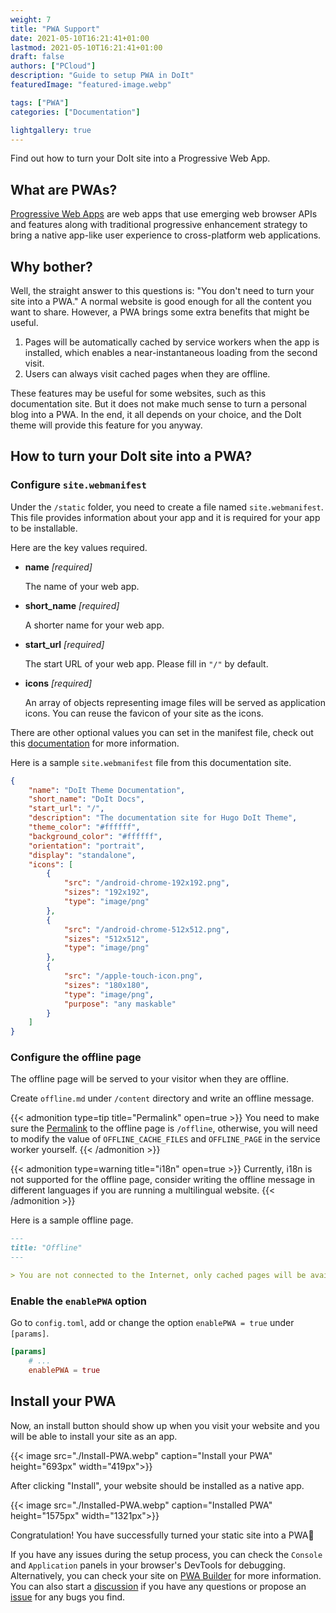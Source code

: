 ```yaml
---
weight: 7
title: "PWA Support"
date: 2021-05-10T16:21:41+01:00
lastmod: 2021-05-10T16:21:41+01:00
draft: false
authors: ["PCloud"]
description: "Guide to setup PWA in DoIt"
featuredImage: "featured-image.webp"

tags: ["PWA"]
categories: ["Documentation"]

lightgallery: true
---
```


Find out how to turn your DoIt site into a Progressive Web App.

<!--more-->

## What are PWAs?

[Progressive Web Apps](https://developer.mozilla.org/en-US/docs/Web/Progressive_web_apps) are web apps that use emerging web browser APIs and features along with traditional progressive enhancement strategy to bring a native app-like user experience to cross-platform web applications.

## Why bother?

Well, the straight answer to this questions is: "You don't need to turn your site into a PWA." A normal website is good enough for all the content you want to share. However, a PWA brings some extra benefits that might be useful.

1. Pages will be automatically cached by service workers when the app is installed, which enables a near-instantaneous loading from the second visit.
2. Users can always visit cached pages when they are offline.

These features may be useful for some websites, such as this documentation site. But it does not make much sense to turn a personal blog into a PWA. In the end, it all depends on your choice, and the DoIt theme will provide this feature for you anyway.

## How to turn your DoIt site into a PWA?

### Configure `site.webmanifest`

Under the `/static` folder, you need to create a file named `site.webmanifest`. This file provides information about your app and it is required for your app to be installable.

Here are the key values required.

* **name** *[required]*

    The name of your web app.

* **short_name** *[required]*

    A shorter name for your web app.

* **start_url** *[required]*

    The start URL of your web app. Please fill in `"/"` by default.

* **icons** *[required]*

    An array of objects representing image files will be served as application icons. You can reuse the favicon of your site as the icons.

There are other optional values you can set in the manifest file, check out this [documentation](https://developer.mozilla.org/en-US/docs/Web/Manifest) for more information.

Here is a sample `site.webmanifest` file from this documentation site.

```json
{
    "name": "DoIt Theme Documentation",
    "short_name": "DoIt Docs",
    "start_url": "/",
    "description": "The documentation site for Hugo DoIt Theme",
    "theme_color": "#ffffff",
    "background_color": "#ffffff",
    "orientation": "portrait",
    "display": "standalone",
    "icons": [
        {
            "src": "/android-chrome-192x192.png",
            "sizes": "192x192",
            "type": "image/png"
        },
        {
            "src": "/android-chrome-512x512.png",
            "sizes": "512x512",
            "type": "image/png"
        },
        {
            "src": "/apple-touch-icon.png",
            "sizes": "180x180",
            "type": "image/png",
            "purpose": "any maskable"
        }
    ]
}
```

### Configure the offline page

The offline page will be served to your visitor when they are offline.

Create `offline.md` under `/content` directory and write an offline message.

{{< admonition type=tip title="Permalink" open=true >}}
You need to make sure the [Permalink](https://gohugo.io/content-management/urls/#permalinks) to the offline page is `/offline`, otherwise, you will need to modify the value of `OFFLINE_CACHE_FILES` and `OFFLINE_PAGE` in the service worker yourself.
{{< /admonition >}}

{{< admonition type=warning title="i18n" open=true >}}
Currently, i18n is not supported for the offline page, consider writing the offline message in different languages if you are running a multilingual website.
{{< /admonition >}}

Here is a sample offline page.

```md
---
title: "Offline"
---

> You are not connected to the Internet, only cached pages will be available.
```

### Enable the `enablePWA` option

Go to `config.toml`, add or change the option `enablePWA = true` under `[params]`.

```toml
[params]
    # ...
    enablePWA = true
```

## Install your PWA

Now, an install button should show up when you visit your website and you will be able to install your site as an app.

{{< image src="./Install-PWA.webp" caption="Install your PWA" height="693px" width="419px">}}

After clicking "Install", your website should be installed as a native app.

{{< image src="./Installed-PWA.webp" caption="Installed PWA" height="1575px" width="1321px">}}

Congratulation! You have successfully turned your static site into a PWA🎉

If you have any issues during the setup process, you can check the `Console` and `Application` panels in your browser's DevTools for debugging. Alternatively, you can check your site on [PWA Builder](https://www.pwabuilder.com/) for more information. You can also start a [discussion](https://github.com/HEIGE-PCloud/DoIt/discussions) if you have any questions or propose an [issue](https://github.com/HEIGE-PCloud/DoIt/issues) for any bugs you find. 
